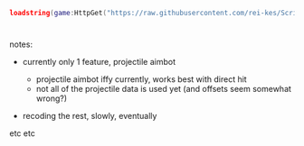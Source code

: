```lua
loadstring(game:HttpGet("https://raw.githubusercontent.com/rei-kes/Scripts/main/TypicalColors2/Main.lua"))()
```

#

notes:

* currently only 1 feature, projectile aimbot
    * projectile aimbot iffy currently, works best with direct hit
    * not all of the projectile data is used yet (and offsets seem somewhat wrong?)

* recoding the rest, slowly, eventually

etc etc
